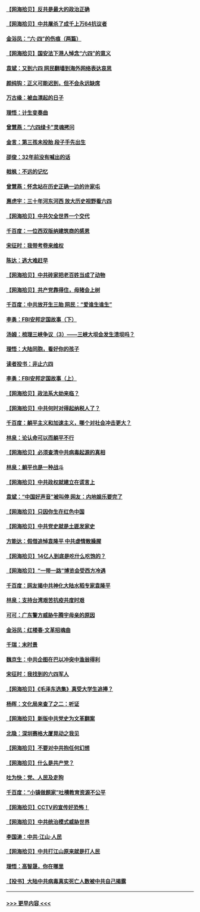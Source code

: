 #### [【网海拾贝】反共是最大的政治正确](../pages/nsc993/n13007051.md?t=06090202) 
#### [【网海拾贝】中共屠杀了成千上万64抗议者](../pages/nsc993/n13002713.md?t=06090202) 
#### [金浴凤：“六·四”的伤痕（两篇）](../pages/nsc993/n13001719.md?t=06090202) 
#### [【网海拾贝】国安法下港人悼念“六四”的意义](../pages/nsc993/n13001039.md?t=06090202) 
#### [袁斌：又到六四 网民翻墙到海外网络表达哀思](../pages/nsc993/n13000995.md?t=06090202) 
#### [颜纯钩：正义可能迟到，但不会永远缺席](../pages/nsc993/n13000920.md?t=06090202) 
#### [万古缘：被血漂起的日子](../pages/nsc993/n13000914.md?t=06090202) 
#### [理悟：计生变奏曲](../pages/nsc993/n13000414.md?t=06090202) 
#### [曾慧燕：“六四绿卡”灵魂拷问](../pages/nsc993/n13000277.md?t=06090202) 
#### [金言：第三孩未投胎 段子手先出生](../pages/nsc993/n13000215.md?t=06090202) 
#### [邵俊：32年前没有喊出的话](../pages/nsc993/n13000181.md?t=06090202) 
#### [戟枫：不远的记忆](../pages/nsc993/n13000121.md?t=06090202) 
#### [曾慧燕：怀念站在历史正确一边的许家屯](../pages/nsc993/n13000073.md?t=06090202) 
#### [惠虎宇：三十年河东河西 放大历史视野看六四](../pages/nsc993/n13000018.md?t=06090202) 
#### [【网海拾贝】中共欠全世界一个交代](../pages/nsc993/n12998706.md?t=06090202) 
#### [千百度：一位西双版纳建筑商的感恩](../pages/nsc993/n12998487.md?t=06090202) 
#### [宋征时：我带考卷来维权](../pages/nsc993/n12994088.md?t=06090202) 
#### [陈达：逃大难赶早](../pages/nsc993/n12993569.md?t=06090202) 
#### [【网海拾贝】中共砖家把老百姓当成了动物](../pages/nsc993/n12993483.md?t=06090202) 
#### [【网海拾贝】共产党靠得住，母猪会上树](../pages/nsc993/n12990730.md?t=06090202) 
#### [千百度：中共放开生三胎 网民：“爱谁生谁生”](../pages/nsc993/n12990644.md?t=06090202) 
#### [李勇：FBI安邦定国故事（下）](../pages/nsc993/n12987854.md?t=06090202) 
#### [汤姆：梳理三峡争议（3）——三峡大坝会发生溃坝吗？](../pages/nsc993/n12989806.md?t=06090202) 
#### [理悟：大陆同胞，看好你的孩子](../pages/nsc993/n12989778.md?t=06090202) 
#### [读者投书：非止六四](../pages/nsc993/n12989673.md?t=06090202) 
#### [李勇：FBI安邦定国故事（上）](../pages/nsc993/n12987749.md?t=06090202) 
#### [【网海拾贝】政法系大劫来临？](../pages/nsc993/n12987596.md?t=06090202) 
#### [【网海拾贝】中共何时对得起纳税人了？](../pages/nsc993/n12985578.md?t=06090202) 
#### [千百度：躺平主义和加速主义，哪个对社会冲击更大？](../pages/nsc993/n12985512.md?t=06090202) 
#### [林泉：论认命可以而躺平不行](../pages/nsc993/n12985505.md?t=06090202) 
#### [【网海拾贝】必须查清中共病毒起源的真相](../pages/nsc993/n12984276.md?t=06090202) 
#### [林泉：躺平也是一种战斗](../pages/nsc993/n12984194.md?t=06090202) 
#### [【网海拾贝】中共政权就建立在谎言上](../pages/nsc993/n12981880.md?t=06090202) 
#### [袁斌：“中国好声音”被叫停 网友：内地娱乐要完了](../pages/nsc993/n12981826.md?t=06090202) 
#### [【网海拾贝】只因你生在红色中国](../pages/nsc993/n12979096.md?t=06090202) 
#### [【网海拾贝】中共党史就是土匪发家史](../pages/nsc993/n12976478.md?t=06090202) 
#### [方能达：假借追悼袁隆平 中共虚情散臊腥](../pages/nsc993/n12976396.md?t=06090202) 
#### [【网海拾贝】14亿人到底是吃什么吃饱的？](../pages/nsc993/n12974125.md?t=06090202) 
#### [【网海拾贝】“一带一路”博览会受西方冷遇](../pages/nsc993/n12971787.md?t=06090202) 
#### [千百度：网友揭中共神化大陆水稻专家袁隆平](../pages/nsc993/n12971733.md?t=06090202) 
#### [林泉：支持台湾艰苦抗疫共度时艰](../pages/nsc993/n12971350.md?t=06090202) 
#### [可可：广东警方威胁牛腾宇母亲的原因](../pages/nsc993/n12971100.md?t=06090202) 
#### [金浴凤：红楼春·文革招魂曲](../pages/nsc993/n12970354.md?t=06090202) 
#### [千瑞：末时景](../pages/nsc993/n12970337.md?t=06090202) 
#### [魏京生：中共企图在巴以冲突中渔翁得利](../pages/nsc993/n12970286.md?t=06090202) 
#### [宋征时：我找到的六四军人](../pages/nsc993/n12970213.md?t=06090202) 
#### [【网海拾贝】《毛泽东选集》真受大学生追捧？](../pages/nsc993/n12968779.md?t=06090202) 
#### [杨晖：文化局来查了之二：听证](../pages/nsc993/n12966528.md?t=06090202) 
#### [【网海拾贝】新版中共党史为文革翻案](../pages/nsc993/n12967526.md?t=06090202) 
#### [北隐：深圳赛格大厦晃动之我见](../pages/nsc993/n12967393.md?t=06090202) 
#### [【网海拾贝】不要对中共抱任何幻想](../pages/nsc993/n12965222.md?t=06090202) 
#### [【网海拾贝】什么是共产党？](../pages/nsc993/n12962781.md?t=06090202) 
#### [吐为快：党、人民及走狗](../pages/nsc993/n12962747.md?t=06090202) 
#### [千百度：“小镇做题家”吐槽教育资源不公平](../pages/nsc993/n12962705.md?t=06090202) 
#### [【网海拾贝】CCTV的宣传好恐怖！](../pages/nsc993/n12959984.md?t=06090202) 
#### [【网海拾贝】中共统治模式威胁世界](../pages/nsc993/n12957622.md?t=06090202) 
#### [李国涛：中共‧江山‧人民](../pages/nsc993/n12957502.md?t=06090202) 
#### [【网海拾贝】中共打江山原来就是打人民](../pages/nsc993/n12954345.md?t=06090202) 
#### [理悟：高智晟，你在哪里](../pages/nsc993/n12953115.md?t=06090202) 
#### [【投书】大陆中共病毒真实死亡人数被中共自己揭露](../pages/nsc993/n12953050.md?t=06090202) 

----
#### [ >>> 更早内容 <<< ](../indexes/nsc993-earlier.md)
